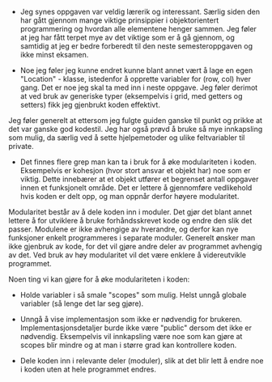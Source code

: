 * Jeg synes oppgaven var veldig lærerik og interessant. Særlig siden den har gått gjennom mange viktige prinsippier i objektorientert programmering og hvordan alle elementene henger sammen. Jeg føler at jeg har fått terpet mye av det viktige som er å gå gjennom, og samtidig at jeg er bedre forberedt til den neste semesteroppgaven og ikke minst eksamen.


* Noe jeg føler jeg kunne endret kunne blant annet vært å lage en egen "Location" - klasse, istedenfor å opprette variabler for (row, col) hver gang. Det er noe jeg skal ta med inn i neste oppgave. Jeg føler derimot at ved bruk av generiske typer (eksempelvis i grid, med getters og setters) fikk jeg gjenbrukt koden effektivt.

Jeg føler generelt at ettersom jeg fulgte guiden ganske til punkt og prikke at det var ganske god kodestil. Jeg har også prøvd å bruke så mye innkapsling som mulig, da særlig ved å sette hjelpemetoder og ulike feltvariabler til private.



* Det finnes flere grep man kan ta i bruk for å øke modulariteten i koden. Eksempelvis er kohesjon (hvor stort ansvar et objekt har) noe som er viktig. Dette innebærer at et objekt utfører et begrenset antall oppgaver innen et funksjonelt område. Det er lettere å gjennomføre vedlikehold hvis koden er delt opp, og man oppnår derfor høyere modularitet.

Modularitet består av å dele koden inn i moduler. Det gjør det blant annet lettere å for utviklere å bruke forhåndsskrevet kode og endre den slik det passer. Modulene er ikke avhengige av hverandre, og derfor kan nye funksjoner enkelt programmeres i separate moduler. Generelt ønsker man ikke gjenbruk av kode, for det vil gjøre andre deler av programmet avhengig av det. Ved bruk av høy modularitet vil det være enklere å videreutvikle programmet.


Noen ting vi kan gjøre for å øke modulariteten i koden:
- Holde variabler i så smale "scopes" som mulig. Helst unngå globale variabler (så lenge det lar seg gjøre).

- Unngå å vise implementasjon som ikke er nødvendig for brukeren. Implementasjonsdetaljer burde ikke være "public" dersom det ikke er nødvendig. Eksempelvis vil innkapsling være noe som kan gjøre at scopes blir mindre og at man i større grad kan kontrollere koden.


 - Dele koden inn i relevante deler (moduler), slik at det blir lett å endre noe i koden uten at hele programmet endres.





